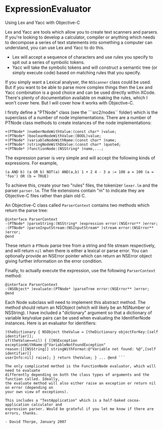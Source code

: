 ExpressionEvaluator
===================

Using Lex and Yacc with Objective-C

Lex and Yacc are tools which allow you to create text scanners and parsers. If you're looking
to develop a calculator, compiler or anything which needs to decompose a series of text
statements into something a computer can understand, you can use Lex and Yacc to do this.

 * Lex will accept a sequence of characters and use rules you specify to spit out a series of
   symbolic tokens. 
 * Yacc will take the symbolic tokens and will construct a semantic tree (or simply execute 
   code) based on matching rules that you specify.

If you simply want a Lexical analyser, the `NSScanner` class could be used. But if you want to
be able to parse more complex things then the Lex and Yacc combination is a good choice and can
be used directly within XCode. There's plenty of documentation available on making the rules,
which I won't cover here. But I will cover how it works with Objective-C.

I firstly define a "PTNode" class (see the ```src2/nodes`` folder)
which is the superclass of a number of node implementations. There are a number of
PTNode class methods to create instances of the node implementations:

```objc
+(PTNode* )numberNodeWithValue:(const char* )value;
+(PTNode* )booleanNodeWithValue:(BOOL)value;
+(PTNode* )variableNodeWithName:(const char* )name;
+(PTNode* )stringNodeWithQValue:(const char* )quoted;
+(PTNode* )functionNode:(NSString* )name,...;
```

The expression parser is very simple and will accept the following kinds of expressions. For example,

```objc
(a AND b) (a OR b) NOT(a) AND(a,b) 1 + 2 4 - 3 a := 100 a = 100 (a = 'foo') OR (b = TRUE)
```

To achieve this, create your two "rules" files, the tokenizer ```lexer.lm``` and the parser ```parser.lm```.
The file extensions contain "m" to indicate they are Objective-C files rather than plain old C.

An Objective-C class called ```ParserContext``` contains two methods which return the parse tree:

```objc
@interface ParserContext
-(PTNode* )parseString:(NSString* )expression error:(NSError** )error;
-(PTNode* )parseInputStream:(NSInputStream* )stream error:(NSError** )error;
@end
```

These return a ```PTNode``` parse tree from a string and file stream respectively,
and will return ```nil``` when there is either a lexical or parse error. You can optionally
provide an NSError pointer which can return an NSError object giving further information
on the error condition.

Finally, to actually execute the expression, use the following ```ParserContext``` method:

```objc
@interface ParserContext
-(NSObject* )evaluate:(PTNode* )parseTree error:(NSError** )error;
@end
```

Each Node subclass will need to implement this abstract method. The method should return an
NSObject (which will likely be an NSNumber or NSString). I have included a "dictionary"
argument so that a dictionary of variable key/value pairs can be used when evaluating the
IdentifierNode instances. Here is an evaluator for identifiers:

```objc @implementation IdentifierNode ... -(NSObject )evaluateWithDictionary:(NSDictionary
)theDictionary { NSObject theValue = [theDictionary objectForKey:[self identifier]];
if(theValue==nil) { [[NSException exceptionWithName:@"VariableNotFoundException"
reason:[[[NSString]] stringWithFormat:@"Variable not found: %@",[self identifier]]
userInfo:nil] raise]; } return theValue; } ... @end ```

The only complicated method is the FunctionNode evaluator, which will need to evaluate
differently depending on both the class types of arguments and the function called. Ideally,
the evaluate method will also either raise an exception or return nil on error (depending on
your own view of exceptions).

This includes a "TestApplication" which is a half-baked cocoa-application calculator and
expression parser. Would be grateful if you let me know if there are errors, thanks.

- David Thorpe, January 2007
